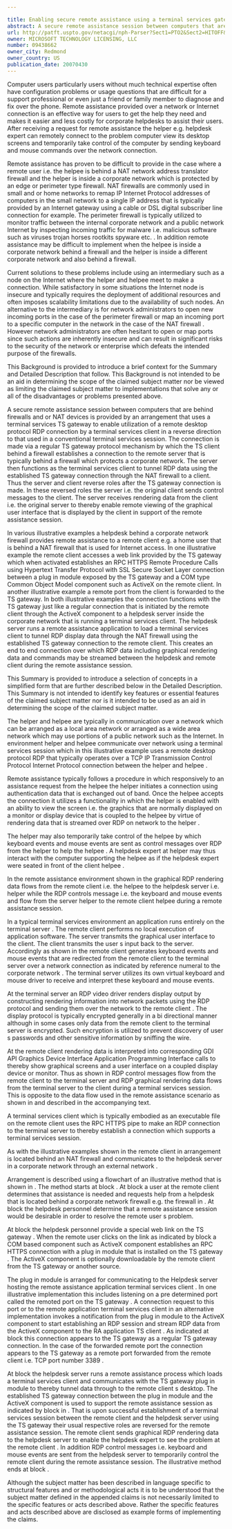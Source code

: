 ```yaml
---

title: Enabling secure remote assistance using a terminal services gateway
abstract: A secure remote assistance session between computers that are behind firewalls and/or NAT devices is provided by an arrangement that uses a terminal services (“TS”) gateway to enable utilization of a remote desktop protocol (“RDP”) connection by a terminal services client in a reverse direction to that used in a conventional terminal services session. The connection is made via a regular TS gateway protocol mechanism by which the TS client behind a firewall establishes a connection to the remote server that is typically behind a firewall that protects a corporate network. The server then functions as the terminal services client to tunnel RDP data through the established TS gateway connection through the NAT firewall to a client. Thus, the server and client reverse roles after the TS gateway connection is made to thereby enable remote viewing of the graphical user interface that is displayed by the client in support of the remote assistance session.
url: http://patft.uspto.gov/netacgi/nph-Parser?Sect1=PTO2&Sect2=HITOFF&p=1&u=%2Fnetahtml%2FPTO%2Fsearch-adv.htm&r=1&f=G&l=50&d=PALL&S1=09438662&OS=09438662&RS=09438662
owner: MICROSOFT TECHNOLOGY LICENSING, LLC
number: 09438662
owner_city: Redmond
owner_country: US
publication_date: 20070430
---
```

Computer users particularly users without much technical expertise often have configuration problems or usage questions that are difficult for a support professional or even just a friend or family member to diagnose and fix over the phone. Remote assistance provided over a network or Internet connection is an effective way for users to get the help they need and makes it easier and less costly for corporate helpdesks to assist their users. After receiving a request for remote assistance the helper e.g. helpdesk expert can remotely connect to the problem computer view its desktop screens and temporarily take control of the computer by sending keyboard and mouse commands over the network connection.

Remote assistance has proven to be difficult to provide in the case where a remote user i.e. the helpee is behind a NAT network address translator firewall and the helper is inside a corporate network which is protected by an edge or perimeter type firewall. NAT firewalls are commonly used in small and or home networks to remap IP Internet Protocol addresses of computers in the small network to a single IP address that is typically provided by an Internet gateway using a cable or DSL digital subscriber line connection for example. The perimeter firewall is typically utilized to monitor traffic between the internal corporate network and a public network Internet by inspecting incoming traffic for malware i.e. malicious software such as viruses trojan horses rootkits spyware etc. . In addition remote assistance may be difficult to implement when the helpee is inside a corporate network behind a firewall and the helper is inside a different corporate network and also behind a firewall.

Current solutions to these problems include using an intermediary such as a node on the Internet where the helper and helpee meet to make a connection. While satisfactory in some situations the Internet node is insecure and typically requires the deployment of additional resources and often imposes scalability limitations due to the availability of such nodes. An alternative to the intermediary is for network administrators to open new incoming ports in the case of the perimeter firewall or map an incoming port to a specific computer in the network in the case of the NAT firewall . However network administrators are often hesitant to open or map ports since such actions are inherently insecure and can result in significant risks to the security of the network or enterprise which defeats the intended purpose of the firewalls.

This Background is provided to introduce a brief context for the Summary and Detailed Description that follow. This Background is not intended to be an aid in determining the scope of the claimed subject matter nor be viewed as limiting the claimed subject matter to implementations that solve any or all of the disadvantages or problems presented above.

A secure remote assistance session between computers that are behind firewalls and or NAT devices is provided by an arrangement that uses a terminal services TS gateway to enable utilization of a remote desktop protocol RDP connection by a terminal services client in a reverse direction to that used in a conventional terminal services session. The connection is made via a regular TS gateway protocol mechanism by which the TS client behind a firewall establishes a connection to the remote server that is typically behind a firewall which protects a corporate network. The server then functions as the terminal services client to tunnel RDP data using the established TS gateway connection through the NAT firewall to a client. Thus the server and client reverse roles after the TS gateway connection is made. In these reversed roles the server i.e. the original client sends control messages to the client. The server receives rendering data from the client i.e. the original server to thereby enable remote viewing of the graphical user interface that is displayed by the client in support of the remote assistance session.

In various illustrative examples a helpdesk behind a corporate network firewall provides remote assistance to a remote client e.g. a home user that is behind a NAT firewall that is used for Internet access. In one illustrative example the remote client accesses a web link provided by the TS gateway which when activated establishes an RPC HTTPS Remote Procedure Calls using Hypertext Transfer Protocol with SSL Secure Socket Layer connection between a plug in module exposed by the TS gateway and a COM type Common Object Model component such as ActiveX on the remote client. In another illustrative example a remote port from the client is forwarded to the TS gateway. In both illustrative examples the connection functions with the TS gateway just like a regular connection that is initiated by the remote client through the ActiveX component to a helpdesk server inside the corporate network that is running a terminal services client. The helpdesk server runs a remote assistance application to load a terminal services client to tunnel RDP display data through the NAT firewall using the established TS gateway connection to the remote client. This creates an end to end connection over which RDP data including graphical rendering data and commands may be streamed between the helpdesk and remote client during the remote assistance session.

This Summary is provided to introduce a selection of concepts in a simplified form that are further described below in the Detailed Description. This Summary is not intended to identify key features or essential features of the claimed subject matter nor is it intended to be used as an aid in determining the scope of the claimed subject matter.

The helper and helpee are typically in communication over a network which can be arranged as a local area network or arranged as a wide area network which may use portions of a public network such as the Internet. In environment helper and helpee communicate over network using a terminal services session which in this illustrative example uses a remote desktop protocol RDP that typically operates over a TCP IP Transmission Control Protocol Internet Protocol connection between the helper and helpee .

Remote assistance typically follows a procedure in which responsively to an assistance request from the helpee the helper initiates a connection using authentication data that is exchanged out of band. Once the helpee accepts the connection it utilizes a functionality in which the helper is enabled with an ability to view the screen i.e. the graphics that are normally displayed on a monitor or display device that is coupled to the helpee by virtue of rendering data that is streamed over RDP on network to the helper .

The helper may also temporarily take control of the helpee by which keyboard events and mouse events are sent as control messages over RDP from the helper to help the helpee . A helpdesk expert at helper may thus interact with the computer supporting the helpee as if the helpdesk expert were seated in front of the client helpee .

In the remote assistance environment shown in the graphical RDP rendering data flows from the remote client i.e. the helpee to the helpdesk server i.e. helper while the RDP controls message i.e. the keyboard and mouse events and flow from the server helper to the remote client helpee during a remote assistance session.

In a typical terminal services environment an application runs entirely on the terminal server . The remote client performs no local execution of application software. The server transmits the graphical user interface to the client. The client transmits the user s input back to the server. Accordingly as shown in the remote client generates keyboard events and mouse events that are redirected from the remote client to the terminal server over a network connection as indicated by reference numeral to the corporate network . The terminal server utilizes its own virtual keyboard and mouse driver to receive and interpret these keyboard and mouse events.

At the terminal server an RDP video driver renders display output by constructing rendering information into network packets using the RDP protocol and sending them over the network to the remote client . The display protocol is typically encrypted generally in a bi directional manner although in some cases only data from the remote client to the terminal server is encrypted. Such encryption is utilized to prevent discovery of user s passwords and other sensitive information by sniffing the wire.

At the remote client rendering data is interpreted into corresponding GDI API Graphics Device Interface Application Programming Interface calls to thereby show graphical screens and a user interface on a coupled display device or monitor. Thus as shown in RDP control messages flow from the remote client to the terminal server and RDP graphical rendering data flows from the terminal server to the client during a terminal services session. This is opposite to the data flow used in the remote assistance scenario as shown in and described in the accompanying text.

A terminal services client which is typically embodied as an executable file on the remote client uses the RPC HTTPS pipe to make an RDP connection to the terminal server to thereby establish a connection which supports a terminal services session.

As with the illustrative examples shown in the remote client in arrangement is located behind an NAT firewall and communicates to the helpdesk server in a corporate network through an external network .

Arrangement is described using a flowchart of an illustrative method that is shown in . The method starts at block . At block a user at the remote client determines that assistance is needed and requests help from a helpdesk that is located behind a corporate network firewall e.g. the firewall in . At block the helpdesk personnel determine that a remote assistance session would be desirable in order to resolve the remote user s problem.

At block the helpdesk personnel provide a special web link on the TS gateway . When the remote user clicks on the link as indicated by block a COM based component such as ActiveX component establishes an RPC HTTPS connection with a plug in module that is installed on the TS gateway . The ActiveX component is optionally downloadable by the remote client from the TS gateway or another source.

The plug in module is arranged for communicating to the Helpdesk server hosting the remote assistance application terminal services client . In one illustrative implementation this includes listening on a pre determined port called the remoted port on the TS gateway . A connection request to this port or to the remote application terminal services client in an alternative implementation invokes a notification from the plug in module to the ActiveX component to start establishing an RDP session and stream RDP data from the ActiveX component to the RA application TS client . As indicated at block this connection appears to the TS gateway as a regular TS gateway connection. In the case of the forwarded remote port the connection appears to the TS gateway as a remote port forwarded from the remote client i.e. TCP port number 3389 .

At block the helpdesk server runs a remote assistance process which loads a terminal services client and communicates with the TS gateway plug in module to thereby tunnel data through to the remote client s desktop. The established TS gateway connection between the plug in module and the ActiveX component is used to support the remote assistance session as indicated by block in . That is upon successful establishment of a terminal services session between the remote client and the helpdesk server using the TS gateway their usual respective roles are reversed for the remote assistance session. The remote client sends graphical RDP rendering data to the helpdesk server to enable the helpdesk expert to see the problem at the remote client . In addition RDP control messages i.e. keyboard and mouse events are sent from the helpdesk server to temporarily control the remote client during the remote assistance session. The illustrative method ends at block .

Although the subject matter has been described in language specific to structural features and or methodological acts it is to be understood that the subject matter defined in the appended claims is not necessarily limited to the specific features or acts described above. Rather the specific features and acts described above are disclosed as example forms of implementing the claims.

